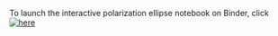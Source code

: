 
To launch the interactive polarization ellipse notebook on Binder,
click [![here](https://mybinder.org/badge_logo.svg)](https://mybinder.org/v2/gh/straten/epsic.git/HEAD?labpath=notebooks%2Finteractive_polarization_ellipse.ipynb)


